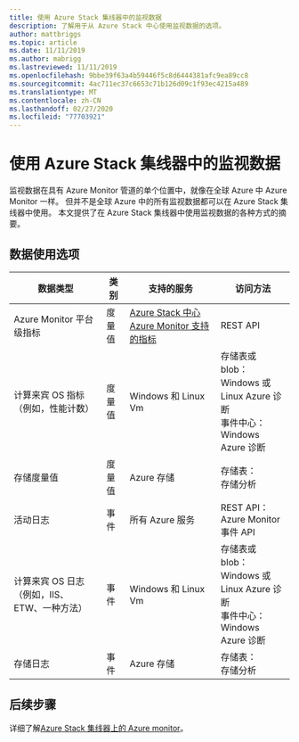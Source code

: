 ```yaml
---
title: 使用 Azure Stack 集线器中的监视数据
description: 了解用于从 Azure Stack 中心使用监视数据的选项。
author: mattbriggs
ms.topic: article
ms.date: 11/11/2019
ms.author: mabrigg
ms.lastreviewed: 11/11/2019
ms.openlocfilehash: 9bbe39f63a4b59446f5c8d6444381afc9ea89cc8
ms.sourcegitcommit: 4ac711ec37c6653c71b126d09c1f93ec4215a489
ms.translationtype: MT
ms.contentlocale: zh-CN
ms.lasthandoff: 02/27/2020
ms.locfileid: "77703921"
---
```

# <a name="consume-monitoring-data-from-azure-stack-hub"></a>使用 Azure Stack 集线器中的监视数据

监视数据在具有 Azure Monitor 管道的单个位置中，就像在全球 Azure 中 Azure Monitor 一样。 但并不是全球 Azure 中的所有监视数据都可以在 Azure Stack 集线器中使用。 本文提供了在 Azure Stack 集线器中使用监视数据的各种方式的摘要。
 
## <a name="options-for-data-consumption"></a>数据使用选项

| 数据类型 | 类别 | 支持的服务 | 访问方法 |
|-------------------------------------------------------------|----------|------------------------------------------------------------------------|----------------------------------------------------------------------------------------------------|
| Azure Monitor 平台级指标 | 度量值 | [Azure Stack 中心 Azure Monitor 支持的指标](azure-stack-metrics-supported.md) | REST API |
| 计算来宾 OS 指标（例如，性能计数） | 度量值 | Windows 和 Linux Vm | 存储表或 blob：<br>Windows 或 Linux Azure 诊断 <br>事件中心：<br>Windows Azure 诊断 |
| 存储度量值 | 度量值 | Azure 存储 | 存储表：<br>存储分析 |
| 活动日志 | 事件 | 所有 Azure 服务 | REST API：<br>Azure Monitor 事件 API |
| 计算来宾 OS 日志（例如，IIS、ETW、一种方法） | 事件 | Windows 和 Linux Vm | 存储表或 blob：<br>Windows 或 Linux Azure 诊断 <br>事件中心：<br>Windows Azure 诊断 |
| 存储日志 | 事件 | Azure 存储 | 存储表：<br>存储分析 |

## <a name="next-steps"></a>后续步骤

详细了解[Azure Stack 集线器上的 Azure monitor](azure-stack-metrics-azure-data.md)。
